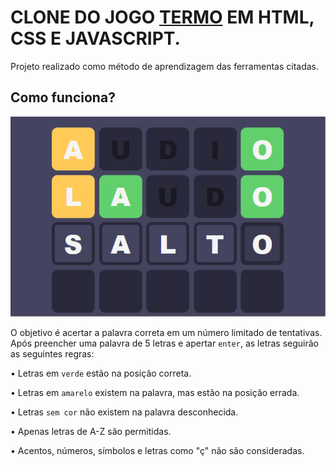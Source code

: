 # CLONE DO JOGO [TERMO](https://term.ooo/) EM HTML, CSS E JAVASCRIPT.

Projeto realizado como método de aprendizagem das ferramentas citadas.

## Como funciona?
![Exemplo](scripts/example.jpg)

O objetivo é acertar a palavra correta em um número limitado de tentativas. Após preencher uma palavra de 5 letras e apertar `enter`, as letras seguirão as seguintes regras:


• Letras em  `verde` estão na posição correta.

• Letras em `amarelo` existem na palavra, mas estão na posição errada.

• Letras `sem cor` não existem na palavra desconhecida.

• Apenas letras de A-Z são permitidas.

• Acentos, números, símbolos e letras como "ç" não são consideradas.









